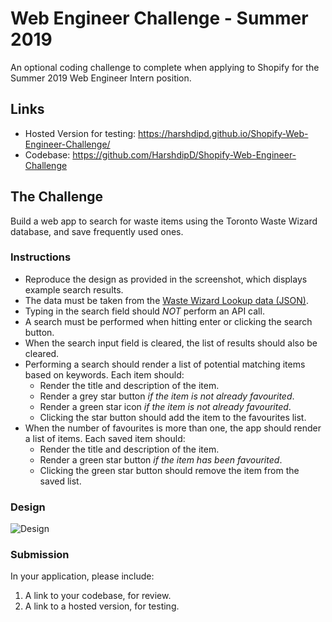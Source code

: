 # Web Engineer Challenge - Summer 2019
  An optional coding challenge to complete when applying to Shopify for the Summer 2019 Web Engineer Intern position.
  
## Links
  - Hosted Version for testing: https://harshdipd.github.io/Shopify-Web-Engineer-Challenge/
  - Codebase: https://github.com/HarshdipD/Shopify-Web-Engineer-Challenge
 

## The Challenge
  Build a web app to search for waste items using the Toronto Waste Wizard database, and save frequently used ones.

### Instructions
- Reproduce the design as provided in the screenshot, which displays example search results.
- The data must be taken from the [Waste Wizard Lookup data (JSON)](https://www.toronto.ca/city-government/data-research-maps/open-data/open-data-catalogue/#5ed40494-a290-7807-d5da-09ab6a56fca2).
- Typing in the search field should *NOT* perform an API call.
- A search must be performed when hitting enter or clicking the search button.
- When the search input field is cleared, the list of results should also be cleared. 
- Performing a search should render a list of potential matching items based on keywords. Each item should:
   - Render the title and description of the item.
   - Render a grey star button *if the item is not already favourited*.
   - Render a green star icon *if the item is not already favourited*.
   - Clicking the star button should add the item to the favourites list.
- When the number of favourites is more than one, the app should render a list of items. Each saved item should:
   - Render the title and description of the item.
   - Render a green star button *if the item has been favourited*.
   - Clicking the green star button should remove the item from the saved list.

### Design

![Design](http://cdn.shopify.com/static/web-eng-challenge-summer-2019/design.png)

### Submission

In your application, please include: 

1. A link to your codebase, for review.
2. A link to a hosted version, for testing.
